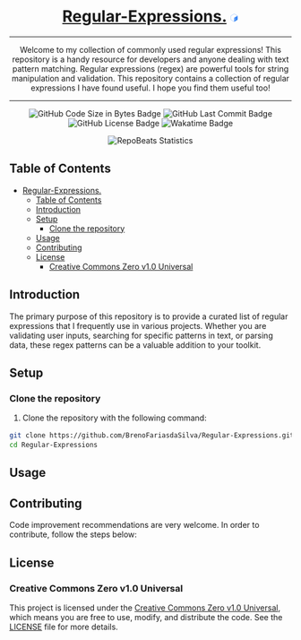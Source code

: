 <div align="center">
  
# [Regular-Expressions.](https://github.com/BrenoFariasdaSilva/Regular-Expressions) <img src="https://github.com/BrenoFariasdaSilva/Regular-Expressions/blob/main/.assets/Bash.svg"  width="3%" height="3%">

</div>

<div align="center">
  
---

Welcome to my collection of commonly used regular expressions! This repository is a handy resource for developers and anyone dealing with text pattern matching. Regular expressions (regex) are powerful tools for string manipulation and validation.
This repository contains a collection of regular expressions I have found useful. I hope you find them useful too!

---

</div>

<div align="center">

![GitHub Code Size in Bytes Badge](https://img.shields.io/github/languages/code-size/BrenoFariasdaSilva/Regular-Expressions)
![GitHub Last Commit Badge](https://img.shields.io/github/last-commit/BrenoFariasdaSilva/Regular-Expressions)
![GitHub License Badge](https://img.shields.io/github/license/BrenoFariasdaSilva/Regular-Expressions)
![Wakatime Badge](https://wakatime.com/badge/github/BrenoFariasdaSilva/Regular-Expressions.svg)

</div>

<div align="center">
  
![RepoBeats Statistics](https://repobeats.axiom.co/api/embed/682d293532f9df756a1a65514d8043fa551b454e.svg "Repobeats analytics image")

</div>

## Table of Contents
- [Regular-Expressions. ](#regular-expressions-)
  - [Table of Contents](#table-of-contents)
  - [Introduction](#introduction)
  - [Setup](#setup)
    - [Clone the repository](#clone-the-repository)
  - [Usage](#usage)
  - [Contributing](#contributing)
  - [License](#license)
    - [Creative Commons Zero v1.0 Universal](#creative-commons-zero-v10-universal)


## Introduction

The primary purpose of this repository is to provide a curated list of regular expressions that I frequently use in various projects. Whether you are validating user inputs, searching for specific patterns in text, or parsing data, these regex patterns can be a valuable addition to your toolkit.

## Setup

### Clone the repository

1. Clone the repository with the following command:

```bash
git clone https://github.com/BrenoFariasdaSilva/Regular-Expressions.git
cd Regular-Expressions
```

## Usage

## Contributing

Code improvement recommendations are very welcome. In order to contribute, follow the steps below:

## License

### Creative Commons Zero v1.0 Universal

This project is licensed under the [Creative Commons Zero v1.0 Universal](LICENSE), which means you are free to use, modify, and distribute the code. See the [LICENSE](LICENSE) file for more details.
